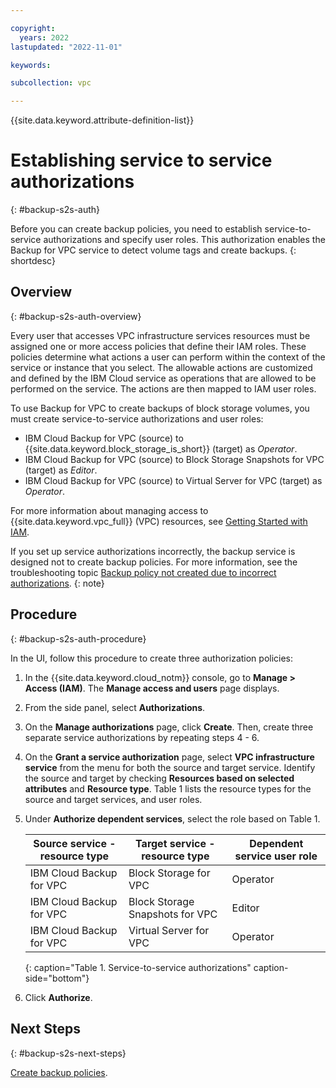 ```yaml
---

copyright:
  years: 2022
lastupdated: "2022-11-01"

keywords:

subcollection: vpc

---
```


{{site.data.keyword.attribute-definition-list}}

# Establishing service to service authorizations
{: #backup-s2s-auth}

Before you can create backup policies, you need to establish service-to-service authorizations and specify user roles. This authorization enables the Backup for VPC service to detect volume tags and create backups.
{: shortdesc}

## Overview
{: #backup-s2s-auth-overview}

Every user that accesses VPC infrastructure services resources must be assigned one or more access policies that define their IAM roles. These policies determine what actions a user can perform within the context of the service or instance that you select. The allowable actions are customized and defined by the IBM Cloud service as operations that are allowed to be performed on the service. The actions are then mapped to IAM user roles.

To use Backup for VPC to create backups of block storage volumes, you must create service-to-service authorizations and user roles:

* IBM Cloud Backup for VPC (source) to {{site.data.keyword.block_storage_is_short}} (target) as _Operator_.
* IBM Cloud Backup for VPC (source) to Block Storage Snapshots for VPC (target) as _Editor_.
* IBM Cloud Backup for VPC (source) to Virtual Server for VPC (target) as _Operator_.

For more information about managing access to {{site.data.keyword.vpc_full}} (VPC) resources, see [Getting Started with IAM](/docs/vpc?topic=vpc-iam-getting-started&interface=ui).

If you set up service authorizations incorrectly, the backup service is designed not to create backup policies. For more information, see the troubleshooting topic [Backup policy not created due to incorrect authorizations](/docs/vpc?topic=vpc-baas-troubleshoot&interface=ui#baas-ts-3).
{: note}

## Procedure
{: #backup-s2s-auth-procedure}

In the UI, follow this procedure to create three authorization policies:

1. In the {{site.data.keyword.cloud_notm}} console, go to **Manage > Access (IAM)**. The **Manage access and users** page displays.

2. From the side panel, select **Authorizations**.

3. On the **Manage authorizations** page, click **Create**. Then, create three separate service authorizations by repeating steps 4 - 6.

4. On the **Grant a service authorization** page, select **VPC infrastructure service** from the menu for both the source and target service. Identify the source and target by checking **Resources based on selected attributes** and **Resource type**. Table 1 lists the resource types for the source and target services, and user roles.

5. Under **Authorize dependent services**, select the role based on Table 1.

   | Source service - resource type | Target service - resource type | Dependent service user role |
   |----------------|----------------|-----------|
   | IBM Cloud Backup for VPC | Block Storage for VPC | Operator |
   | IBM Cloud Backup for VPC | Block Storage Snapshots for VPC | Editor |
   | IBM Cloud Backup for VPC | Virtual Server for VPC | Operator |
   {: caption="Table 1. Service-to-service authorizations" caption-side="bottom"}

6. Click **Authorize**.

## Next Steps
{: #backup-s2s-next-steps}

[Create backup policies](/docs/vpc?topic=vpc-backup-policy-create).
